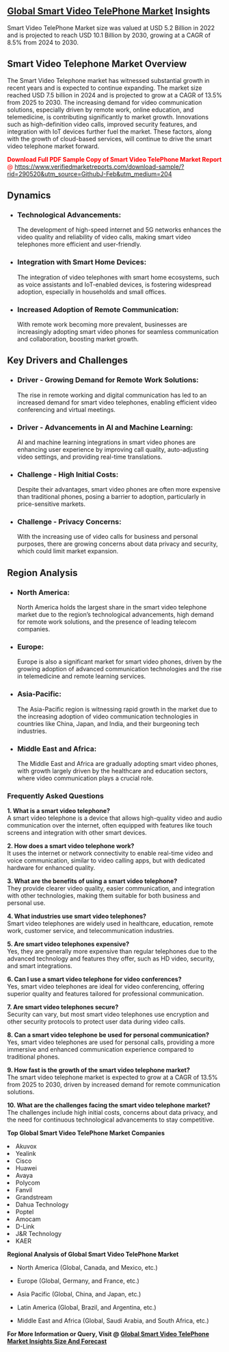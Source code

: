 <h2><a href="https://www.verifiedmarketreports.com/download-sample/?rid=290520&amp;utm_source=GithubJ&amp;utm_medium=204" target="_blank">Global Smart Video TelePhone Market</a> Insights</h2><p>Smart Video TelePhone Market size was valued at USD 5.2 Billion in 2022 and is projected to reach USD 10.1 Billion by 2030, growing at a CAGR of 8.5% from 2024 to 2030.</p><p> <h2>Smart Video Telephone Market Overview</h2> <p>The Smart Video Telephone market has witnessed substantial growth in recent years and is expected to continue expanding. The market size reached USD 7.5 billion in 2024 and is projected to grow at a CAGR of 13.5% from 2025 to 2030. The increasing demand for video communication solutions, especially driven by remote work, online education, and telemedicine, is contributing significantly to market growth. Innovations such as high-definition video calls, improved security features, and integration with IoT devices further fuel the market. These factors, along with the growth of cloud-based services, will continue to drive the smart video telephone market forward. </p> <p><p><span class=""><span style="color: #ff0000;"><strong>Download Full PDF Sample Copy of Smart Video TelePhone Market Report</strong> @ </span><a href="https://www.verifiedmarketreports.com/download-sample/?rid=290520&amp;utm_source=GithubJ-Feb&amp;utm_medium=204" target="_blank">https://www.verifiedmarketreports.com/download-sample/?rid=290520&amp;utm_source=GithubJ-Feb&amp;utm_medium=204</a></span></p></p> <h2>Dynamics</h2> <ul> <li><h3>Technological Advancements:</h3> The development of high-speed internet and 5G networks enhances the video quality and reliability of video calls, making smart video telephones more efficient and user-friendly.</li> <li><h3>Integration with Smart Home Devices:</h3> The integration of video telephones with smart home ecosystems, such as voice assistants and IoT-enabled devices, is fostering widespread adoption, especially in households and small offices.</li> <li><h3>Increased Adoption of Remote Communication:</h3> With remote work becoming more prevalent, businesses are increasingly adopting smart video phones for seamless communication and collaboration, boosting market growth.</li> </ul> <h2>Key Drivers and Challenges</h2> <ul> <li><h3>Driver - Growing Demand for Remote Work Solutions:</h3> The rise in remote working and digital communication has led to an increased demand for smart video telephones, enabling efficient video conferencing and virtual meetings.</li> <li><h3>Driver - Advancements in AI and Machine Learning:</h3> AI and machine learning integrations in smart video phones are enhancing user experience by improving call quality, auto-adjusting video settings, and providing real-time translations.</li> <li><h3>Challenge - High Initial Costs:</h3> Despite their advantages, smart video phones are often more expensive than traditional phones, posing a barrier to adoption, particularly in price-sensitive markets.</li> <li><h3>Challenge - Privacy Concerns:</h3> With the increasing use of video calls for business and personal purposes, there are growing concerns about data privacy and security, which could limit market expansion.</li> </ul> <h2>Region Analysis</h2> <ul> <li><h3>North America:</h3> North America holds the largest share in the smart video telephone market due to the region’s technological advancements, high demand for remote work solutions, and the presence of leading telecom companies.</li> <li><h3>Europe:</h3> Europe is also a significant market for smart video phones, driven by the growing adoption of advanced communication technologies and the rise in telemedicine and remote learning services.</li> <li><h3>Asia-Pacific:</h3> The Asia-Pacific region is witnessing rapid growth in the market due to the increasing adoption of video communication technologies in countries like China, Japan, and India, and their burgeoning tech industries.</li> <li><h3>Middle East and Africa:</h3> The Middle East and Africa are gradually adopting smart video phones, with growth largely driven by the healthcare and education sectors, where video communication plays a crucial role.</li> </ul> <h3>Frequently Asked Questions</h3> <p><b>1. What is a smart video telephone?</b><br> A smart video telephone is a device that allows high-quality video and audio communication over the internet, often equipped with features like touch screens and integration with other smart devices.</p> <p><b>2. How does a smart video telephone work?</b><br> It uses the internet or network connectivity to enable real-time video and voice communication, similar to video calling apps, but with dedicated hardware for enhanced quality.</p> <p><b>3. What are the benefits of using a smart video telephone?</b><br> They provide clearer video quality, easier communication, and integration with other technologies, making them suitable for both business and personal use.</p> <p><b>4. What industries use smart video telephones?</b><br> Smart video telephones are widely used in healthcare, education, remote work, customer service, and telecommunication industries.</p> <p><b>5. Are smart video telephones expensive?</b><br> Yes, they are generally more expensive than regular telephones due to the advanced technology and features they offer, such as HD video, security, and smart integrations.</p> <p><b>6. Can I use a smart video telephone for video conferences?</b><br> Yes, smart video telephones are ideal for video conferencing, offering superior quality and features tailored for professional communication.</p> <p><b>7. Are smart video telephones secure?</b><br> Security can vary, but most smart video telephones use encryption and other security protocols to protect user data during video calls.</p> <p><b>8. Can a smart video telephone be used for personal communication?</b><br> Yes, smart video telephones are used for personal calls, providing a more immersive and enhanced communication experience compared to traditional phones.</p> <p><b>9. How fast is the growth of the smart video telephone market?</b><br> The smart video telephone market is expected to grow at a CAGR of 13.5% from 2025 to 2030, driven by increased demand for remote communication solutions.</p> <p><b>10. What are the challenges facing the smart video telephone market?</b><br> The challenges include high initial costs, concerns about data privacy, and the need for continuous technological advancements to stay competitive.</p> </p><p><strong>Top Global Smart Video TelePhone Market Companies</strong></p><div data-test-id=""><p><li>Akuvox</li><li> Yealink</li><li> Cisco</li><li> Huawei</li><li> Avaya</li><li> Polycom</li><li> Fanvil</li><li> Grandstream</li><li> Dahua Technology</li><li> Poptel</li><li> Amocam</li><li> D-Link</li><li> J&R Technology</li><li> KAER</li></p><div><strong>Regional Analysis of&nbsp;Global Smart Video TelePhone Market</strong></div><ul><li dir="ltr"><p dir="ltr">North America&nbsp;(Global, Canada, and Mexico, etc.)</p></li><li dir="ltr"><p dir="ltr">Europe (Global, Germany, and France, etc.)</p></li><li dir="ltr"><p dir="ltr">Asia Pacific&nbsp;(Global, China, and Japan, etc.)</p></li><li dir="ltr"><p dir="ltr">Latin America&nbsp;(Global, Brazil, and Argentina, etc.)</p></li><li dir="ltr">Middle East and Africa&nbsp;(Global, Saudi Arabia, and South Africa, etc.)</li></ul><p><strong>For More Information or Query, Visit @&nbsp;</strong><strong><a href="https://www.verifiedmarketreports.com/product/smart-video-telephone-market/?utm_source=GithubJ&amp;utm_medium=204" target="_blank">Global Smart Video TelePhone Market Insights Size And Forecast</a></strong></p></div>
